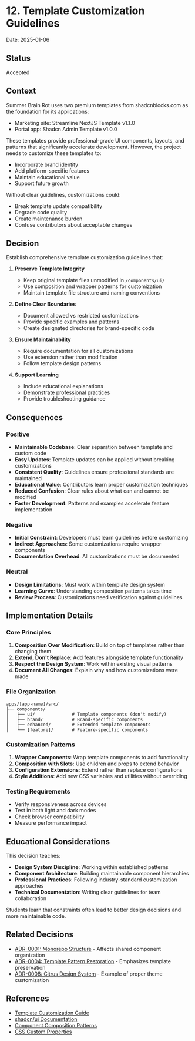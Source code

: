 # 12. Template Customization Guidelines

Date: 2025-01-06

## Status

Accepted

## Context

Summer Brain Rot uses two premium templates from shadcnblocks.com as the foundation for its applications:
- Marketing site: Streamline NextJS Template v1.1.0
- Portal app: Shadcn Admin Template v1.0.0

These templates provide professional-grade UI components, layouts, and patterns that significantly accelerate development. However, the project needs to customize these templates to:
- Incorporate brand identity
- Add platform-specific features
- Maintain educational value
- Support future growth

Without clear guidelines, customizations could:
- Break template update compatibility
- Degrade code quality
- Create maintenance burden
- Confuse contributors about acceptable changes

## Decision

Establish comprehensive template customization guidelines that:

1. **Preserve Template Integrity**
   - Keep original template files unmodified in `/components/ui/`
   - Use composition and wrapper patterns for customization
   - Maintain template file structure and naming conventions

2. **Define Clear Boundaries**
   - Document allowed vs restricted customizations
   - Provide specific examples and patterns
   - Create designated directories for brand-specific code

3. **Ensure Maintainability**
   - Require documentation for all customizations
   - Use extension rather than modification
   - Follow template design patterns

4. **Support Learning**
   - Include educational explanations
   - Demonstrate professional practices
   - Provide troubleshooting guidance

## Consequences

### Positive

- **Maintainable Codebase**: Clear separation between template and custom code
- **Easy Updates**: Template updates can be applied without breaking customizations
- **Consistent Quality**: Guidelines ensure professional standards are maintained
- **Educational Value**: Contributors learn proper customization techniques
- **Reduced Confusion**: Clear rules about what can and cannot be modified
- **Faster Development**: Patterns and examples accelerate feature implementation

### Negative

- **Initial Constraint**: Developers must learn guidelines before customizing
- **Indirect Approaches**: Some customizations require wrapper components
- **Documentation Overhead**: All customizations must be documented

### Neutral

- **Design Limitations**: Must work within template design system
- **Learning Curve**: Understanding composition patterns takes time
- **Review Process**: Customizations need verification against guidelines

## Implementation Details

### Core Principles

1. **Composition Over Modification**: Build on top of templates rather than changing them
2. **Extend, Don't Replace**: Add features alongside template functionality
3. **Respect the Design System**: Work within existing visual patterns
4. **Document All Changes**: Explain why and how customizations were made

### File Organization

```
apps/[app-name]/src/
├── components/
│   ├── ui/              # Template components (don't modify)
│   ├── brand/           # Brand-specific components
│   ├── enhanced/        # Extended template components
│   └── [feature]/       # Feature-specific components
```

### Customization Patterns

1. **Wrapper Components**: Wrap template components to add functionality
2. **Composition with Slots**: Use children and props to extend behavior
3. **Configuration Extensions**: Extend rather than replace configurations
4. **Style Additions**: Add new CSS variables and utilities without overriding

### Testing Requirements

- Verify responsiveness across devices
- Test in both light and dark modes
- Check browser compatibility
- Measure performance impact

## Educational Considerations

This decision teaches:
- **Design System Discipline**: Working within established patterns
- **Component Architecture**: Building maintainable component hierarchies
- **Professional Practices**: Following industry-standard customization approaches
- **Technical Documentation**: Writing clear guidelines for team collaboration

Students learn that constraints often lead to better design decisions and more maintainable code.

## Related Decisions

- [ADR-0001: Monorepo Structure](0001-monorepo-structure.md) - Affects shared component organization
- [ADR-0004: Template Pattern Restoration](0004-template-pattern-restoration.md) - Emphasizes template preservation
- [ADR-0008: Citrus Design System](0008-citrus-design-system.md) - Example of proper theme customization

## References

- [Template Customization Guide](../../TEMPLATE_CUSTOMIZATION_GUIDE.md)
- [shadcn/ui Documentation](https://ui.shadcn.com)
- [Component Composition Patterns](https://react.dev/learn/thinking-in-react)
- [CSS Custom Properties](https://developer.mozilla.org/en-US/docs/Web/CSS/Using_CSS_custom_properties)